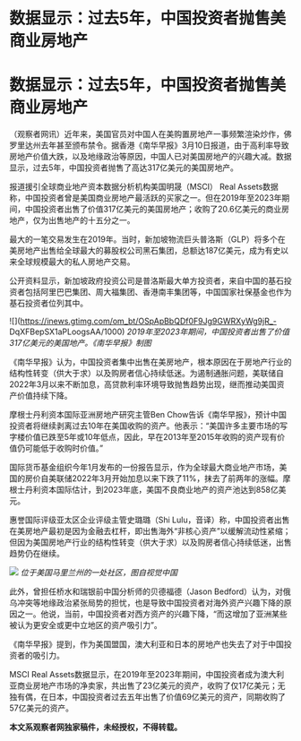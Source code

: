 # 数据显示：过去5年，中国投资者抛售美商业房地产

# 数据显示：过去5年，中国投资者抛售美商业房地产

（观察者网讯）近年来，美国官员对中国人在美购置房地产一事频繁渲染炒作，佛罗里达州去年甚至颁布禁令。据香港《南华早报》3月10日报道，由于高利率导致房地产价值大跌，以及地缘政治等原因，中国人已对美国房地产的兴趣大减。数据显示，过去5年，中国投资者抛售了高达317亿美元的美国房地产。

报道援引全球商业地产资本数据分析机构美国明晟（MSCI） Real
Assets数据称，中国投资者曾是美国商业房地产最活跃的买家之一。但在2019年至2023年期间，中国投资者出售了价值317亿美元的美国房地产；收购了20.6亿美元的商业房地产，仅为出售地产的十五分之一。

最大的一笔交易发生在2019年。当时，新加坡物流巨头普洛斯（GLP）将多个在美房地产出售给全球最大的募股权公司黑石集团，总额达187亿美元，成为有史以来全球规模最大的私人房地产交易。

公开资料显示，新加坡政府投资公司是普洛斯最大单方投资者，来自中国的基石投资者包括阿里巴巴集团、周大福集团、香港南丰集团等，中国国家社保基金也作为基石投资者位列其中。

![](https://inews.gtimg.com/om_bt/OSpApBbQDf0F9Jg9GWRXyWg9jR_-
DqXFBepSX1aPLoogsAA/1000) _2019年至2023年期间，中国投资者出售了价值317亿美元的美国地产。《南华早报》制图_

《南华早报》认为，中国投资者集中出售在美房地产，根本原因在于房地产行业的结构性转变（供大于求）以及购房者信心持续低迷。为遏制通胀问题，美联储自2022年3月以来不断加息，高贷款利率环境导致抛售趋势出现，继而推动美国资产价值持续下降。

摩根士丹利资本国际亚洲房地产研究主管Ben
Chow告诉《南华早报》，预计中国投资者将继续剥离过去10年在美国收购的资产。他表示：“美国许多主要市场的写字楼价值已跌至5年或10年低点，因此，早在2013年至2015年收购的资产现有价值仍可能低于收购时价值。”

国际货币基金组织今年1月发布的一份报告显示，作为全球最大商业地产市场，美国的房价自美联储2022年3月开始加息以来下跌了11%，抹去了前两年的涨幅。摩根士丹利资本国际估计，到2023年底，美国不良商业地产的资产池达到858亿美元。

惠誉国际评级亚太区企业评级主管史璐璐（Shi
Lulu，音译）称，中国投资者出售在美房地产最初是因为金融去杠杆，即出售海外“非核心资产”以缓解流动性紧缩；但因为美国房地产行业的结构性转变（供大于求）以及购房者信心持续低迷，出售趋势仍在继续。

![](https://inews.gtimg.com/om_bt/O7D3M9VIEzg12vkRuPAbYSP708IDfZ7vCTDdvOCG0nd4QAA/1000)
_位于美国马里兰州的一处社区，图自视觉中国_

此外，曾担任桥水和瑞银前中国分析师的贝德福德（Jason
Bedford）认为，对俄乌冲突等地缘政治紧张局势的担忧，也是导致中国投资者对海外资产兴趣下降的原因之一。他说，当前，中国投资者对西方资产的兴趣下降，“而这增加了亚洲某些被认为更安全或更中立地区的资产吸引力”。

《南华早报》提到，作为美国盟国，澳大利亚和日本的房地产也失去了对于中国投资者的吸引力。

MSCI Real
Assets数据显示，在2019年至2023年期间，中国投资者成为澳大利亚商业房地产市场的净卖家，共出售了23亿美元的资产，收购了仅17亿美元；无独有偶，在日本，中国投资者过去五年出售了价值69亿美元的资产，同期收购了57亿美元的资产。

**本文系观察者网独家稿件，未经授权，不得转载。**

